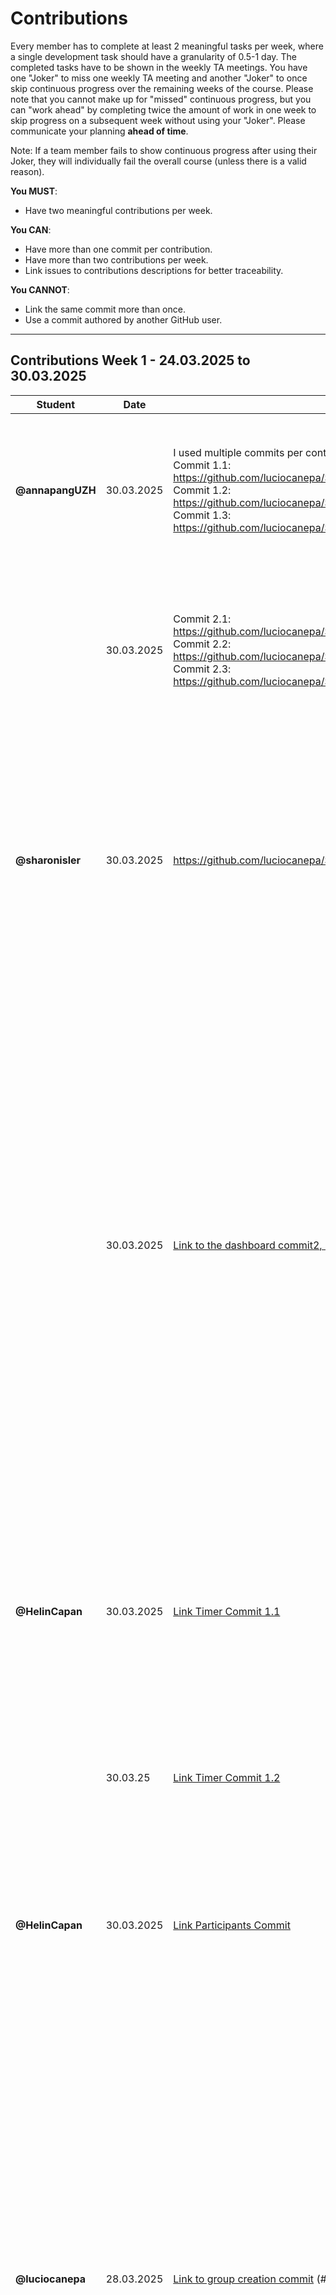 # Contributions

Every member has to complete at least 2 meaningful tasks per week, where a
single development task should have a granularity of 0.5-1 day. The completed
tasks have to be shown in the weekly TA meetings. You have one "Joker" to miss
one weekly TA meeting and another "Joker" to once skip continuous progress over
the remaining weeks of the course. Please note that you cannot make up for
"missed" continuous progress, but you can "work ahead" by completing twice the
amount of work in one week to skip progress on a subsequent week without using
your "Joker". Please communicate your planning **ahead of time**.

Note: If a team member fails to show continuous progress after using their
Joker, they will individually fail the overall course (unless there is a valid
reason).

**You MUST**:

- Have two meaningful contributions per week.

**You CAN**:

- Have more than one commit per contribution.
- Have more than two contributions per week.
- Link issues to contributions descriptions for better traceability.

**You CANNOT**:

- Link the same commit more than once.
- Use a commit authored by another GitHub user.

---

## Contributions Week 1 - 24.03.2025 to 30.03.2025

| **Student**      | **Date**   | **Link to Commit**                                                                                                                                                                                                                                                                                                                                                                                                                  | **Description**                                                                                                                                                                                                                                                                                                                                                                                                                                                                                                                                                                                                                                                                               | **Relevance**                                                                                                                                                                                                                                                               |
| ---------------- | ---------- | ----------------------------------------------------------------------------------------------------------------------------------------------------------------------------------------------------------------------------------------------------------------------------------------------------------------------------------------------------------------------------------------------------------------------------------- | --------------------------------------------------------------------------------------------------------------------------------------------------------------------------------------------------------------------------------------------------------------------------------------------------------------------------------------------------------------------------------------------------------------------------------------------------------------------------------------------------------------------------------------------------------------------------------------------------------------------------------------------------------------------------------------------- | --------------------------------------------------------------------------------------------------------------------------------------------------------------------------------------------------------------------------------------------------------------------------- |
| **@annapangUZH** | 30.03.2025 | I used multiple commits per contribution, I have enumerated them.<br/>Commit 1.1: <https://github.com/luciocanepa/SOPRA_group11_client/commit/e83873bd5e9276057efac216ac14bc9a64a44fdb><br/>Commit 1.2: <https://github.com/luciocanepa/SOPRA_group11_client/commit/718088889c211c18dbaa7c7fad1631aa0bed97db><br/>Commit 1.3: <https://github.com/luciocanepa/SOPRA_group11_client/commit/42f6ba7635b0eb0f985ffa3a36759d2a9de6b119> | I created the register page, where a user can register with a username and password to get to the dashboard. They can also go to the log-in page. It corresponds to issue #9.                                                                                                                                                                                                                                                                                                                                                                                                                                                                                                                 | This contribution ensures that a user can register and create an account to access the Pomodoro Study Room and all its functionalities.                                                                                                                                     |
|                  | 30.03.2025 | Commit 2.1: <https://github.com/luciocanepa/SOPRA_group11_client/commit/8e4e7963207b1a66f336b8d05fe74947168082a3><br/>Commit 2.2: <https://github.com/luciocanepa/SOPRA_group11_client/commit/09184da41a987199a41ad38fe358bdd35836d20f><br/>Commit 2.3: <https://github.com/luciocanepa/SOPRA_group11_client/commit/56c549a2475b1ec73e4fdac647ef9f67965e35c6>                                                                       | I created a hook and component for User Status Updates in real time using Websockets. The client gets constant updates of user status and displays them in real-time. It corresponds to issue #1.                                                                                                                                                                                                                                                                                                                                                                                                                                                                                             | This contribution ensures collaboration: users can view the status of group members in order to stay informed about the members' availability to chat, sync breaks, or study together.                                                                                      |
| **@sharonisler** | 30.03.2025 | <https://github.com/luciocanepa/SOPRA_group11_client/commit/5e3502fb26f19ff9d634ca66eacdff1c13d72388>                                                                                                                                                                                                                                                                                                                               | I made a group registration form, where a user can enter all the necessary credentials (images are stored as base64 strings). The group.css file stores all the styling formats (color, background, containers etc.) Upon creating the group we currently get redirected to the dashboard page.                                                                                                                                                                                                                                                                                                                                                                                               | Creating a group is important for the collaborative aspect of our project.                                                                                                                                                                                                  |
|                  | 30.03.2025 | [Link to the dashboard commit2, Issue6 client](https://github.com/luciocanepa/SOPRA_group11_client/commit/d2d0df71f85217ffe3713fae5fd77e1558f0402b)                                                                                                                                                                                                                                                                                 | I made the dashboard which has buttons directing us to statistics, pomodoro timer, profile edit page and one which will handle the logout of the user directing us to the login page. The last element of this dashboard is the group container. This should (always) display the button „create new user“ which will lead to the group registration form. And additionally if the user already is member of some groups, they will also be displayed in here. The functionality of it: fetching the user that is logged in, then fetching all groups and check for each if the user id appears in the list of group-members. Also the dashboard.css that contains all the styles for this UI | This is relevant since our logged in users need a welcome/overview page.                                                                                                                                                                                                    |
| **@HelinCapan**  | 30.03.2025 | [Link Timer Commit 1.1](https://github.com/luciocanepa/SOPRA_group11_client/commit/4ffb698ca420887dd967f78c8d74935b14c50254)                                                                                                                                                                                                                                                                                                        | I have made a pomodoro timer with start, stop, reset buttons. The implementation also includes a “timer settings” button with which the user can change the interval times. I also added an alarm that rings when each study/break session ends. Issue Nr: 7                                                                                                                                                                                                                                                                                                                                                                                                                                  | The timer is the heart piece of our WebApp and ensures that the Users have a working and useable timer for their studies. This will be used in the group dashboard.                                                                                                         |
|                  | 30.03.25   | [Link Timer Commit 1.2](https://github.com/luciocanepa/SOPRA_group11_client/commit/f92593cea1b1eea6a3a1a690dac38df9f6047d5e)                                                                                                                                                                                                                                                                                                        | see above - this was mostly a major rework of the design. Issue Nr: 7                                                                                                                                                                                                                                                                                                                                                                                                                                                                                                                                                                                                                         | Better UI. This contribution aims and ensures to make the timer UI look like the mockup while ensuring its functionalities work.                                                                                                                                            |
| **@HelinCapan**  | 30.03.2025 | [Link Participants Commit](https://github.com/luciocanepa/SOPRA_group11_client/commit/d7e4e22b4cc277dcb5fe11c643c7819aa6d6f455)                                                                                                                                                                                                                                                                                                     | I have made the specific groups participants/group members display; showing the user and their status. Issue Nr: 5                                                                                                                                                                                                                                                                                                                                                                                                                                                                                                                                                                            | This contribution gives users the ability to check who is in their study group, making the webapp more interactive. This will also be useful for the admin. This will also be used in the group dashboard (when break).                                                     |
| **@luciocanepa** | 28.03.2025 | [Link to group creation commit](https://github.com/luciocanepa/SOPRA_group11_server/commit/6312fb00f9f1934a7772cffeb90893d63676fc10) (#40)                                                                                                                                                                                                                                                                                          | Added support for groups, specifically the following API endpoints:<br>- GET /groups : returns a list of all groups (users has only the id of the groups it's part of)<br>- GET /groups/{gid} : returns the group by id<br>- POST /groups : create a new group (gets at least the name of the group and the id of the admin user)<br>- POST /groups/{gid} : adds a new user to the group with id gid (only needs as body variable the user id)<br>In order to have a many-to-many relation between users and groups, the DB create an additional table "group_users" that stores in 2 columns id of users and groups in relation. API calls are not affected by this                          | This commit creates 2 additional tables on the server and offers endpoints to the client, which is now able to create groups, add users to groups and retrieve information about groups.                                                                                    |
| **@luciocanepa** | 30.03.2025 | [Link to group testing commit](https://github.com/luciocanepa/SOPRA_group11_server/commit/89b2325fffdf148ed2e7ef3bc30cb5cac44a1270) (#44)                                                                                                                                                                                                                                                                                           | Added tests for groups implemented endpoints, especially tests for the files:<br>- group repository<br>- group service (and integration)<br>- group controller<br>In order to do I add to add an equal() method on the user object, in order to be able to compare users.<br>Minor improvements on the internal functioning of groups have been added.                                                                                                                                                                                                                                                                                                                                        | The tests written assses that the group creation commit ([Link to group creation commit](https://github.com/luciocanepa/SOPRA_group11_server/commit/6312fb00f9f1934a7772cffeb90893d63676fc10)) works properly. Furthermore it allowd me to better structure some functions. |
| **@moritzboet**  | 26.03.2025 | [Link to user creation](https://github.com/luciocanepa/SOPRA_group11_server/commit/553bcdd891b63ac3b5930922332a81c764a3fb9b) (#22)                                                                                                                                                                                                                                                                                                  | I added the API endpoint for the register and for that made some changes to the post and get dto and mapper. I also changes the createUser in UserService and the user class to support having a password and not have a name anymore. close #22                                                                                                                                                                                                                                                                                                                                                                                                                                              | this commit lets you create a user                                                                                                                                                                                                                                          |
|                  | 27.03.2025 | [Link to Commit for user creation testing](https://github.com/luciocanepa/SOPRA_group11_server/commit/6f1fa2bacd553cd35a3f2ba4f5219ba04fa09b69) (#23)                                                                                                                                                                                                                                                                               | I made sure to correct all test that were currently thre to fit to the current state of the code. That involved removing everything related to the name of the user, since our users just have a username. i also added the password to parts where it is needed. since a user is automatically logged in after register i set the status of a user to online in my last commit, therefore i also changed the test to check for this instead of offline. in addition to this i also added a new test to the UserController, that checks for the correct response for a invalid request. close #23                                                                                             | this commit lets you verify the correctness of the user creation                                                                                                                                                                                                            |
|                  | 30.03.2025 | [Link to Commit for user login](https://github.com/luciocanepa/SOPRA_group11_server/commit/8584bb4c8f2b06aa4469109173ce5f05fd7e634e) (#25)                                                                                                                                                                                                                                                                                          | added the /useres/login API endpont to the userController and in the Userservice a function to handle the login called loginUser. I also made a function for switching userstatus and moved the hashing for the password into a seperate function. secure password handling still has to be looked at with group. close #25                                                                                                                                                                                                                                                                                                                                                                   | this commit is important so that the user login can be handled                                                                                                                                                                                                              |

---

## Contributions Week 2 - 31.03.2025 to 06.04.2025

| **Student**      | **Date**   | **Link to Commit**                                                                                                                                                                                                                                            | **Description**                                                                                                                                                                                                                                                                                                                                                                                                                                                                                                                                                                                                                                                                                                                                                                                                                                                                                                                                                                                              | **Relevance**                                                                                                                                                                                                                                                                                                                                                                                       |
| ---------------- | ---------- | ------------------------------------------------------------------------------------------------------------------------------------------------------------------------------------------------------------------------------------------------------------- | ------------------------------------------------------------------------------------------------------------------------------------------------------------------------------------------------------------------------------------------------------------------------------------------------------------------------------------------------------------------------------------------------------------------------------------------------------------------------------------------------------------------------------------------------------------------------------------------------------------------------------------------------------------------------------------------------------------------------------------------------------------------------------------------------------------------------------------------------------------------------------------------------------------------------------------------------------------------------------------------------------------ | --------------------------------------------------------------------------------------------------------------------------------------------------------------------------------------------------------------------------------------------------------------------------------------------------------------------------------------------------------------------------------------------------- |
| **annapangUZH**  | 03.04.2025 | [[Link to Commit 1]](https://github.com/luciocanepa/SOPRA_group11_client/commit/31f717b63d50b8cdd819ad08ac353d59d01be189)                                                                                                                                     | I changed the realTimeStatus branch and the WebSocket. Now instead of only updating statuses of users, it handles updates to all group-related stuff, like updates to the group name, description, or if a member changes the username or the status changes.                                                                                                                                                                                                                                                                                                                                                                                                                                                                                                                                                                                                                                                                                                                                                | This ensures that users will see real time updates of changes, including status changes, without having to constantly refresh the page.                                                                                                                                                                                                                                                             |
|                  | 05.04.2025 | <https://github.com/luciocanepa/SOPRA_group11_server/commit/e9718c9b67a104aeee80f8093620a0f45be23402>                                                                                                                                                         | I added an endpoint (/users/{id}/groups) that handles the fetching of groups if given a user Id (based on the user Id, it returns all groups the user is a part of)                                                                                                                                                                                                                                                                                                                                                                                                                                                                                                                                                                                                                                                                                                                                                                                                                                          | This ensures that the call to get all groups of a specific user is isolated and handled directly by one single endpoint, which makes getting the groups for a user much easier, especially for the dashboard.                                                                                                                                                                                       |
|                  | 06.04.2025 | <https://github.com/luciocanepa/SOPRA_group11_server/commit/e369fdd8d1a7bd9ba2f63af6ee909bd2327a77cc>                                                                                                                                                         | I added tests (unit, integration, and controller) for fetching groups based on a user Id, adding tests for success, failure and an edge case.                                                                                                                                                                                                                                                                                                                                                                                                                                                                                                                                                                                                                                                                                                                                                                                                                                                                | The tests make sure that the endpoint /users/{id}/groups works as intended.                                                                                                                                                                                                                                                                                                                         |
| **@luciocanepa** | 05.04.2025 | [#43 Manage groups invitations](https://github.com/luciocanepa/SOPRA_group11_server/commit/e7c2b00117199c055fd1848100b7d020de944a36)                                                                                                                          | Manage groups invitation:<br>- users that are part of a group can invite an user<br>- invited users are able to visualize all invitations and either accept it or reject it<br>- groups can see all active members and retrieve all pending invitations<br>I've managed to keep one single extra table to do so, and specifically implemented the endpoints:<br>- POST /groups/{gid}/invitations to invite an user to a group (user ID is a body parameter)<br>- GET /groups/{gid}/invitations to get all invitations of a group (no body)<br>- GET /users/{user_id}/invitations to get all invitations of a user (no body)<br>- PUT /invitations/{iid}/accept to accept a specific invitation based on id<br>- PUT /invitations/{iid}/reject to reject a specific invitation based on id<br>All 5 mappsing requires a token to be passed in the header (Authorization: <token>) of the user making the API call this serves to identify it, retrieve information about it and decide if it can do that call | Now users that are part of groups can send invitations to other users to join. Who gets invited can decide to either accept (gets added to the group) or reject. The users-groups relation is stored in a table on the server that keeps track of the relations status                                                                                                                              |
| **@luciocanepa** | 05.04.2025 | [#41 Tests for groups invitations](https://github.com/luciocanepa/SOPRA_group11_server/commit/aabcbd845e1ad376b7d2e3557d7b6ffd149ec551)                                                                                                                       | Added tests for groups invitations and newly introduced endpoints:<br>- InvitationService tests (and integration)<br>- added tests for DTO Mapper<br>- updated group related tests such that they are now compatible with the new joined table                                                                                                                                                                                                                                                                                                                                                                                                                                                                                                                                                                                                                                                                                                                                                               | For each endpoint and implemented function, a test is written and enusre the correct behaviour for the succes case and all different kinds of error the function can return.                                                                                                                                                                                                                        |
| **@luciocanepa** | 07.04.2025 | [Branches merge](https://github.com/luciocanepa/SOPRA_group11_server/commit/1ed9147adacde45f16156076953c0f384c7eeb1e)                                                                                                                                         | Resolved merge conflicts and fixed failing tests after merging:<br>- tests for groups invitations<br>- tests for users logins                                                                                                                                                                                                                                                                                                                                                                                                                                                                                                                                                                                                                                                                                                                                                                                                                                                                                | After merging the 2 tests branches there were some misalignment and failing tests. This commit solves both issues.                                                                                                                                                                                                                                                                                  |
| **@sharonisler** | 06.04.2025 | [Commit 1, Issue28 server](https://github.com/luciocanepa/SOPRA_group11_server/commit/49a7259bc280b24a6688325a7019a90ebeae3611)                                                                                                                               | I added the endpoint that returns one user especially for the edit page (ManageProfileDTO) and an endpoint to store the new user values (including username, name, password, birthday, timezone and profilePicture) of the user (UserPutDTO).                                                                                                                                                                                                                                                                                                                                                                                                                                                                                                                                                                                                                                                                                                                                                                | This contribution is needed in order to process the user profile management, new user values can now be changed and stored.                                                                                                                                                                                                                                                                         |
| **@sharonisler** | 06.04.2025 | [Commit 2, Issue8 client](https://github.com/luciocanepa/SOPRA_group11_client/commit/db26f965e5e0ebdc6073209ca148d1b9d9aaeec0)                                                                                                                                | I made a UI for Profile Management. The user can oversee their profile and edit the values they would like to change. All users have the same initial profile picture if they have not uploaded one themselves. The user information should be prefilled in the Form and are only editable by clicking on the edit button (pen). To enter your birthday you are able to choose the Date in a calendar, instead of having to type in a correct format, as well as the timezones, they are selectable from a certain selection of timezones.                                                                                                                                                                                                                                                                                                                                                                                                                                                                   | This contribution is needed so logged in users can oversee their profile data, as well as editing their profile.                                                                                                                                                                                                                                                                                    |
| **@sharonisler** | 06.04.2025 | [Commit 3, Issue3 client](https://github.com/luciocanepa/SOPRA_group11_client/commit/d55ae9ee7f862f57b471349543dc9feb978f9600) [Commit 4, Issue6 client](https://github.com/luciocanepa/SOPRA_group11_client/commit/58369597f47b5445b89de9da6963b79a0d6f48f8) | I had to change some things regarding the admin Id, and the general styling of this group creation form. I had to change the handleLogout() so the status can be set to offline on the server part. The size of the box does not jump anymore when hovering over a group card. I also changed how the users’ groups get fetched and displayed, however this can and possibly should be improved again with the newly added endpoints from the server side.                                                                                                                                                                                                                                                                                                                                                                                                                                                                                                                                                   | Both of these commits are fixes/improvements to my commit from last week.                                                                                                                                                                                                                                                                                                                           |
| **HelinCapan**   | 06.04.2025 | [#7 Commit Timer UI Redo](https://github.com/luciocanepa/SOPRA_group11_client/commit/dc600fc0d18534e98693a581b7fbb69e3db8c2c0)                                                                                                                                | changed Pomodoro timer with improved state management and validation, Consolidated state into TimerState interface, Fixed audio playback for sessions & breaks, Enforced whole-number inputs (min 1 minute), Added example page (/timerexampleuse)                                                                                                                                                                                                                                                                                                                                                                                                                                                                                                                                                                                                                                                                                                                                                           | The single state version (TimerState interface) makes creating multiple independent timer instances for different users easier, as each instance cleanly manages its own state without conflicts. The fixed audio playback ensures consistent alerts. The stricter input validation (whole numbers ≥1 minute) prevents configuration errors. The example page demonstrates possible implementations |
| **HelinCapan**   | 06.04.2025 | [#24 Commit Login Form](https://github.com/luciocanepa/SOPRA_group11_client/commit/d23677af939d2c2c829286362006643b143da8a2)                                                                                                                                  | I made the login page with auth form and redirect                                                                                                                                                                                                                                                                                                                                                                                                                                                                                                                                                                                                                                                                                                                                                                                                                                                                                                                                                            | This commit enables the user to log in and use the application                                                                                                                                                                                                                                                                                                                                      |
| **HelinCapan**   | 06.04.2025 | [#29 Commit Testing User Update](https://github.com/luciocanepa/SOPRA_group11_server/commit/31ef43f65e6e45c6ad6071cc559f0b4ef6e7e141)                                                                                                                         | Written tests for the profile editing/updating                                                                                                                                                                                                                                                                                                                                                                                                                                                                                                                                                                                                                                                                                                                                                                                                                                                                                                                                                               | These tests ensure that the user profile management functionality works correctly                                                                                                                                                                                                                                                                                                                   |
| **@moritzboet**  | 03.04.2025 | [#25 fixed hashing](https://github.com/luciocanepa/SOPRA_group11_server/commit/aae00a892dd7be6bae21614b201d7ced906772a3)                                                                                                                                      | resolved the issues with the hasing of passwords and recoginising the correct password for login by using an encoder and adding the dependency to build.gradle. fixed #25                                                                                                                                                                                                                                                                                                                                                                                                                                                                                                                                                                                                                                                                                                                                                                                                                                    | the hashing works now                                                                                                                                                                                                                                                                                                                                                                               |
|                  | 05.04.2025 | [#26 tests for login](https://github.com/luciocanepa/SOPRA_group11_server/commit/88d6aff5a630fa4ed51e80ba1713cd0315e1d7cb)                                                                                                                                    | added all the test for the user login in controller userservice and userserviceintegration, but the test for valid login in the userservice test isn't working, because of some problems with recognizing the correct password because of hashing. in addition I also made a small change to the userservice loginUser fuction so when you login your status always gets set to online and not just changed. #26                                                                                                                                                                                                                                                                                                                                                                                                                                                                                                                                                                                             | login is testable.                                                                                                                                                                                                                                                                                                                                                                                  |
|                  | 07.04.2025 | [#40 sonarqube issues](https://github.com/luciocanepa/SOPRA_group11_server/commit/0208e58649ba4ec2555661c7594cbdf7ec4dfe02)                                                                                                                                   | our sonarqube is failing because of too much code duplication. i looked into it for a long time and saw that we can't use interfaces to abstract it, but abstract classes are also not optimal because a class can only extend one superclass and they don't all share the same methods and attributes. i made an example version that fixes some duplication for group, groupGetDTO and groupPostDTO. #40                                                                                                                                                                                                                                                                                                                                                                                                                                                                                                                                                                                                   | eliminates duplication                                                                                                                                                                                                                                                                                                                                                                              |

---

## Contributions Week 3 - 07.04.2025 to 13.04.2025

| **Student**     | **Date**   | **Link to Commit**                                                                                                                                                                                                                                                                                                                                                                                                                                                                                                                                                                                                                                                                                                                                                                                                                                                                                                                                                                     | **Description**                                                                                                                                                                                                                                                                                                                                                                                                                                                                                                                                                                                                                                                                      | **Relevance**                                                                                                                                                                                                                                                                                                                                                                                                                                         |
| --------------- | ---------- | -------------------------------------------------------------------------------------------------------------------------------------------------------------------------------------------------------------------------------------------------------------------------------------------------------------------------------------------------------------------------------------------------------------------------------------------------------------------------------------------------------------------------------------------------------------------------------------------------------------------------------------------------------------------------------------------------------------------------------------------------------------------------------------------------------------------------------------------------------------------------------------------------------------------------------------------------------------------------------------- | ------------------------------------------------------------------------------------------------------------------------------------------------------------------------------------------------------------------------------------------------------------------------------------------------------------------------------------------------------------------------------------------------------------------------------------------------------------------------------------------------------------------------------------------------------------------------------------------------------------------------------------------------------------------------------------ | ----------------------------------------------------------------------------------------------------------------------------------------------------------------------------------------------------------------------------------------------------------------------------------------------------------------------------------------------------------------------------------------------------------------------------------------------------- |
| **annapangUZH** | 13.04.2025 | [Link to Commit 1.1](https://github.com/luciocanepa/SOPRA_group11_client/commit/bac89da9e82d5db5d25468fb67ef798619ebf898), [Link to Commit 1.2](https://github.com/luciocanepa/SOPRA_group11_client/commit/599b54d51ad5c9e44c27adca23ffe060d02d1dfe).                                                                                                                                                                                                                                                                                                                                                                                                                                                                                                                                                                                                                                                                                                                                  | I added a /groups/gid page which is the group dashboard. This includes the timer, participants list, and a spaceholder for other extra features like invite users or plan a session. I also added two components for the InvitationSpaceholder and the GroupParticipants.                                                                                                                                                                                                                                                                                                                                                                                                            | Users can see an overview of their group, see the participants and their status (ONLINE/WORK/BREAK/OFFLINE) and can start and stop the timer. This page represents the main functionality of our app with the timer and the collaborative features. The chat (not yet implemented - it needs WebSocket) is only visible when the timer is not running - ensuring no distraction when studying and the possiblity to chat with others when in a break. |
|                 | 13.04.2025 | [Link to Commit 2](https://github.com/luciocanepa/SOPRA_group11_client/commit/d176dd643d83b71b306b35a450579a03f8e03ff4).                                                                                                                                                                                                                                                                                                                                                                                                                                                                                                                                                                                                                                                                                                                                                                                                                                                               | I added am authorization header in the apiService which takes a token. So that whenever apiService gets used, it also sends a token in the header.                                                                                                                                                                                                                                                                                                                                                                                                                                                                                                                                   | This is mainly for security reasons, such tat unauthorized users do not have access to the functionalities.                                                                                                                                                                                                                                                                                                                                           |
| **luciocanepa** | 08.04.2025 | [#59 PUT and DELETE groups endpoints](https://github.com/luciocanepa/SOPRA_group11_server/commit/fcf09f35353ee21542b020bf599a4fb32e013b53)                                                                                                                                                                                                                                                                                                                                                                                                                                                                                                                                                                                                                                                                                                                                                                                                                                    | Added the following groups endpoints and associated tests:<br>- DELETE /groups/{gid}<br>- PUT /groups/{gid}<br>At the moment no authorization check is going on (this will be addressed by another issue)<br>                                                                                                                                                                                                                                                                                                                                                                                                                                                                        | Now a user is able to update groups information and delete a group (together with all associated relations).<br>Tests for the 2 endpoints are now written.                                                                                                                                                                                                                                                                                            |
|                 | 12.04.2025 | [#65 Endpoint authentication](https://github.com/luciocanepa/SOPRA_group11_server/commit/c564775516455bd4c9cf61569fbd00724c238b7a)                                                                                                                                                                                                                                                                                                                                                                                                                                                                                                                                                                                                                                                                                                                                                                                                                                                     | Added uniform authentication to all endpoints via token in the header of the request. Most authentications are basic, but can be extended if needed. By this I mean that all logged in users can see groups. Only the admin user can update and delete a group.                                                                                                                                                                                                                                                                                                                                                                                                                      | Securitywise this is crucial. Especially now every call made from a user needs to pass a token for authentication.                                                                                                                                                                                                                                                                                                                                    |
| **moritzboet**  | 09.04.2025 | [Link to Commit 1](https://github.com/luciocanepa/SOPRA_group11_server/commit/1cc7e8ef45f0c0e14fa349ce3f92bfb2e8d7efae)                                                                                                                                                                                                                                                                                                                                                                                                                                                                                                                                                                                                                                                                                                                                                                                                                                                                | added the api endpoint for the logout, which changes the status of a user to offline. close #63                                                                                                                                                                                                                                                                                                                                                                                                                                                                                                                                                                                      | user status gets updated now when logging out                                                                                                                                                                                                                                                                                                                                                                                                         |
|                 | 09.04.2025 | [Link to Commit 2](https://github.com/luciocanepa/SOPRA_group11_server/commit/277d9474c2857aa0ef1dcb43ad43d3784a9766b9)                                                                                                                                                                                                                                                                                                                                                                                                                                                                                                                                                                                                                                                                                                                                                                                                                                                                | changed all DTOs and entities to use lombok, so there is no code duplication anymore from all of those using identical set and get functions. close #57                                                                                                                                                                                                                                                                                                                                                                                                                                                                                                                              | resolves duplication for sonarqube                                                                                                                                                                                                                                                                                                                                                                                                                    |
|                 | 12.04.2025 | [Link to Commit 3](https://github.com/luciocanepa/SOPRA_group11_server/commit/1e18d74b7d9dde47d3ed99abb8c879bf76af8460)                                                                                                                                                                                                                                                                                                                                                                                                                                                                                                                                                                                                                                                                                                                                                                                                                                                                | i added the api put endpoint for modifying the usertimer. i created a UserTimerPutDTO and the method updateStatus in the userService that changes the startTime, duration and status of the user. I also added the new attributes to the user and corrected the UserPutDTO. close #31                                                                                                                                                                                                                                                                                                                                                                                                | it is relavant for keeping track of current status of users                                                                                                                                                                                                                                                                                                                                                                                           |
|                 | 13.04.2025 | [Link to Commit 4](https://github.com/luciocanepa/SOPRA_group11_server/commit/b9e0d3677069b4f03bbaa20b5e4b3f9a87f73ddc)                                                                                                                                                                                                                                                                                                                                                                                                                                                                                                                                                                                                                                                                                                                                                                                                                                                                | dded the tests for changing the status of a user for the timer. close #32                                                                                                                                                                                                                                                                                                                                                                                                                                                                                                                                                                                                            | ensure correct behavior of updating the status                                                                                                                                                                                                                                                                                                                                                                                                        |
| **sharonisler** | 09.04.2025 | [Commit 1 #28 server](https://github.com/luciocanepa/SOPRA_group11_server/commit/2a8a852950cc0eff64bbc9a7adfb3191d1a3923f)                                                                                                                                                                                                                                                                                                                                                                                                                                                                                                                                                                                                                                                                                                                                                                                                                                                             | I applied some changes to the GET user request which included deleting the ManageProfileDTO and adding the missing getters and setters to the UserGetDTO. I also edited the PUT user request: passing the token as RequestHeader in the UserController as well as making use of it in the UserService, additionally setting the same username will not throw an exception anymore, so other changes can still be applied.                                                                                                                                                                                                                                                            | This was crucial in order to get rid of code duplication (whole file) and the correct use of the token for authorization, sent in the header.                                                                                                                                                                                                                                                                                                         |
|                 | 12.04.2025 | [Commit 2 #6&#3 client](https://github.com/luciocanepa/SOPRA_group11_client/commit/7a47af16c0d743b20c24569c9a91135348b9b8bc)                                                                                                                                                                                                                                                                                                                                                                                                                                                                                                                                                                                                                                                                                                                                                                                                                                                           | I added the localStorage to the register page (token&id). With the id also being stored in the localStorage, the GET user and matching the user-object’s token to the token that was stored in the local storage, is solved in a better/different way. The logic of having to fetch all the users and then find the correct one is now redundant. This had to be changed on the dashboard and group pages. Now, new group creations do not throw error 409 anymore, because the comparison actually evaluates to true. The correct user can be found and his id will now correctly be set to the adminId. And groups do not need tokens, so i deleted the reference to group tokens. | The authorization is important in terms of security, because you should not be able to access a different users' dashboard.                                                                                                                                                                                                                                                                                                                           |
|                 | 13.04.2025 | [Commit3 #8 client](https://github.com/luciocanepa/SOPRA_group11_client/commit/0acb1ef897bb31a112039b134103fd1834084a8c)                                                                                                                                                                                                                                                                                                                                                                                                                                                                                                                                                                                                                                                                                                                                                                                                                                                               | I added the Authorization header to the put request in the apiService.ts file, and changed the way how the check for the correct user was implemented. The profile picture will now also appear when returning to the manage profile page, and not only change when the user just uploaded the new profile picture. i also ran `npm install moment-timezone` in order to get all timezones, not just a few.                                                                                                                                                                                                                                                                          | This was important to actually check the tokens passed through the headers in the backend.                                                                                                                                                                                                                                                                                                                                                            |
|                 | 13.04.2025 | [Commit4 #29 server](https://github.com/luciocanepa/SOPRA_group11_server/commit/46c5092f9fead7d033fb025d443e12fc54a0abd2)                                                                                                                                                                                                                                                                                                                                                                                                                                                                                                                                                                                                                                                                                                                                                                                                                                                              | I added three small tests to the ProfileServiceTest.java file.                                                                                                                                                                                                                                                                                                                                                                                                                                                                                                                                                                                                                       | In order to test a few more cases.                                                                                                                                                                                                                                                                                                                                                                                                                    |
| **@HelinCapan** | 13.04.2025 | [1](https://github.com/luciocanepa/SOPRA_group11_client/commit/3ebc4a20acedf4c0098281be895d89b895785509) [2](https://github.com/luciocanepa/SOPRA_group11_client/commit/32a8644a87e88f215316af4a723383827080518d) [3](https://github.com/luciocanepa/SOPRA_group11_client/commit/3676c83526f3534fd83b66fcd26f005ae86df84f) [4](https://github.com/luciocanepa/SOPRA_group11_client/commit/68221ce3dd97daa18bca1ae0f2a94f9e1b01c624) [5](https://github.com/luciocanepa/SOPRA_group11_client/commit/3f8f65b1c8aa0ff2bb56453a9061cb3e74afe7b7) [6](https://github.com/luciocanepa/SOPRA_group11_client/commit/4ba3e4d3e851dfe7783e7f522489355fee9c34fe) [7](https://github.com/luciocanepa/SOPRA_group11_client/commit/942ebe92b2bbd2738b83d5216965c96b58078ce5) [8](https://github.com/luciocanepa/SOPRA_group11_client/commit/451477563576579f1c205cba284e06899c02964c) [npm #58](https://github.com/luciocanepa/SOPRA_group11_client/commit/8ad7e0a1f5225f9b5ee3d6381c92b129a74579f5) | Merged client branches into main, resolved conflicts, and resolved npm run build issues that came up.                                                                                                                                                                                                                                                                                                                                                                                                                                                                                                                                                                                | This ensures the main branch reflects all client updates while maintaining a stable, buildable codebase                                                                                                                                                                                                                                                                                                                                               |
| **@HelinCapan** | 13.04.2025 | [Login Page UI](https://github.com/luciocanepa/SOPRA_group11_client/commit/ff06ec5cb5f9e1760628928d619b8cc2cf08e9b7) [Stylings #53](https://github.com/luciocanepa/SOPRA_group11_client/commit/b7d13e806c782dba32fab7e03091b82561e66f04)                                                                                                                                                                                                                                                                                                                                                                                                                                                                                                                                                                                                                                                                                                                                               | Made Login Page UI after FixLogin Merge, changed styles for register, dashboard and timer to look similar. However they’re all still in separate css files. #53                                                                                                                                                                                                                                                                                                                                                                                                                                                                                                                      | Aligned the styling across Login, Register, Dashboard, and Timer for visual consistency. Kept css modular but established unified design patterns. This improves both user experience and future maintenance, and just overall feels more cohesive.                                                                                                                                                                                                   |

---

## Contributions Week 4 & 5 - 14.04.2025 to 25.04.2025

| **Student**     | **Date**   | **Link to Commit**                                                                                                                                                                                                                                                                                                                                                                                                                                                                                                                                                                                                                                                                                                                                                                                                                                                                                                                                                                     | **Description**                                                                                                                                                                                                                                                                                                                                                                                                                                                                                                                                                                                                                                                                      | **Relevance**                                                                                                                                                                                                                                                                                                                                                                                                                                         |
| --------------- | ---------- | -------------------------------------------------------------------------------------------------------------------------------------------------------------------------------------------------------------------------------------------------------------------------------------------------------------------------------------------------------------------------------------------------------------------------------------------------------------------------------------------------------------------------------------------------------------------------------------------------------------------------------------------------------------------------------------------------------------------------------------------------------------------------------------------------------------------------------------------------------------------------------------------------------------------------------------------------------------------------------------- | ------------------------------------------------------------------------------------------------------------------------------------------------------------------------------------------------------------------------------------------------------------------------------------------------------------------------------------------------------------------------------------------------------------------------------------------------------------------------------------------------------------------------------------------------------------------------------------------------------------------------------------------------------------------------------------ | ----------------------------------------------------------------------------------------------------------------------------------------------------------------------------------------------------------------------------------------------------------------------------------------------------------------------------------------------------------------------------------------------------------------------------------------------------- |
| **luciocanepa** | 22.04.2025 | [Delete user in group endoint](https://github.com/luciocanepa/SOPRA_group11_server/commit/d4c8995b18ff370b195cbfedaeaa9ee867bdfa36). | Added DELETE /groups/{gid}/users/{id} to remove user id from group gid. Furthermore now users that reject invitation to a group no longer have any relationship with the group | Now users can be removed (and remove themselves) from a group via this endpoint.<br> Relationship management is updated: when a user reject an invitation, the line in the relations table gets deleted: this allows users to be invited again to the same group.
| **luciocanepa** | 21.04.2025 | [#46 Websocket configuration and status/timer update](https://github.com/luciocanepa/SOPRA_group11_server/commit/1013e454c66332e979b5cc865921509ebb641961). | **First steps in implementing the websocket (for timer / status update)**<br>I've configured the websocket and added endpoints to send / receive updates for the propreties: duration, status, startingTime<br>This commit contains: <br> - an HTML page to test the websocket (can send PUT request from postman AND from the page)<br> - a Python script to populate the database | This commit contains the foundation for having immediate updates between clients. Especially for **status/timer updates**<br>There is still a lot to do:<br>- add authentication when connecting to the websocket<br>- increase security and consistency when using the websocket: privilegs and belonging
| **luciocanepa** | 21.04.2025 | [[Client] Group edit: remove users](https://github.com/luciocanepa/SOPRA_group11_client/commit/f8d6cefe66715ca9f89724af7e7f04057cbb67b9)<br><br>[[Client] Invitations list in dashboard](https://github.com/luciocanepa/SOPRA_group11_client/commit/f4a3b7dbac6b96b5a5f4a0f67743f437c31dd4f3) | updated the group edit page: remove a user from group works together with the backend now. <br><br> Added list of invitations in the user dashboard + small changes in user invitation

---

## Contributions Week 6 - 21.04.2025 to 27.04.2025

_Continue with the same table format as above._

---

## Contributions Week 7 - [Begin Date] to [End Date]

_Continue with the same table format as above._
